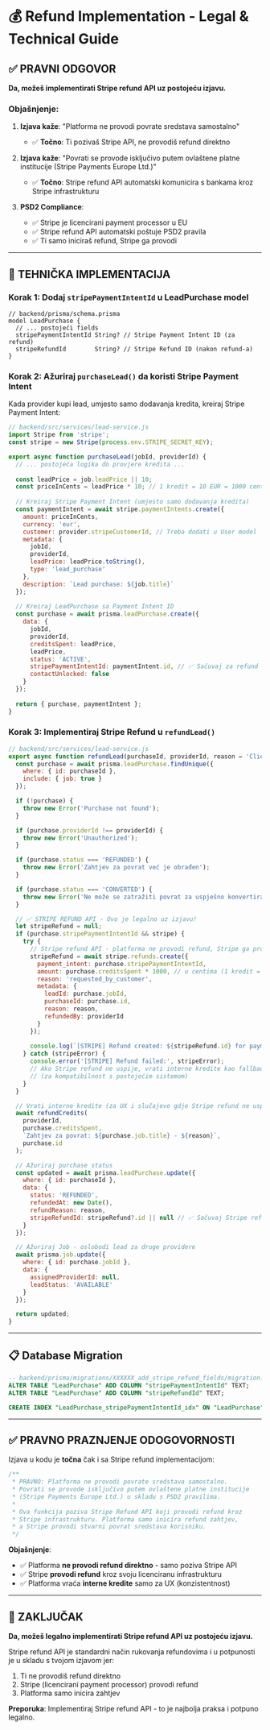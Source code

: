 # 💰 Refund Implementation - Legal & Technical Guide

## ✅ **PRAVNI ODGOVOR**

**Da, možeš implementirati Stripe refund API uz postojeću izjavu.**

### Objašnjenje:

1. **Izjava kaže**: "Platforma ne provodi povrate sredstava samostalno"
   - ✅ **Točno**: Ti pozivaš Stripe API, ne provodiš refund direktno

2. **Izjava kaže**: "Povrati se provode isključivo putem ovlaštene platne institucije (Stripe Payments Europe Ltd.)"
   - ✅ **Točno**: Stripe refund API automatski komunicira s bankama kroz Stripe infrastrukturu

3. **PSD2 Compliance**:
   - ✅ Stripe je licencirani payment processor u EU
   - ✅ Stripe refund API automatski poštuje PSD2 pravila
   - ✅ Ti samo iniciraš refund, Stripe ga provodi

---

## 🔧 **TEHNIČKA IMPLEMENTACIJA**

### **Korak 1: Dodaj `stripePaymentIntentId` u LeadPurchase model**

```prisma
// backend/prisma/schema.prisma
model LeadPurchase {
  // ... postojeći fields
  stripePaymentIntentId String? // Stripe Payment Intent ID (za refund)
  stripeRefundId        String? // Stripe Refund ID (nakon refund-a)
}
```

### **Korak 2: Ažuriraj `purchaseLead()` da koristi Stripe Payment Intent**

Kada provider kupi lead, umjesto samo dodavanja kredita, kreiraj Stripe Payment Intent:

```javascript
// backend/src/services/lead-service.js
import Stripe from 'stripe';
const stripe = new Stripe(process.env.STRIPE_SECRET_KEY);

export async function purchaseLead(jobId, providerId) {
  // ... postojeća logika do provjere kredita ...
  
  const leadPrice = job.leadPrice || 10;
  const priceInCents = leadPrice * 10; // 1 kredit = 10 EUR = 1000 cents
  
  // Kreiraj Stripe Payment Intent (umjesto samo dodavanja kredita)
  const paymentIntent = await stripe.paymentIntents.create({
    amount: priceInCents,
    currency: 'eur',
    customer: provider.stripeCustomerId, // Treba dodati u User model
    metadata: {
      jobId,
      providerId,
      leadPrice: leadPrice.toString(),
      type: 'lead_purchase'
    },
    description: `Lead purchase: ${job.title}`
  });
  
  // Kreiraj LeadPurchase sa Payment Intent ID
  const purchase = await prisma.leadPurchase.create({
    data: {
      jobId,
      providerId,
      creditsSpent: leadPrice,
      leadPrice,
      status: 'ACTIVE',
      stripePaymentIntentId: paymentIntent.id, // ✅ Sačuvaj za refund
      contactUnlocked: false
    }
  });
  
  return { purchase, paymentIntent };
}
```

### **Korak 3: Implementiraj Stripe Refund u `refundLead()`**

```javascript
// backend/src/services/lead-service.js
export async function refundLead(purchaseId, providerId, reason = 'Client unresponsive') {
  const purchase = await prisma.leadPurchase.findUnique({
    where: { id: purchaseId },
    include: { job: true }
  });

  if (!purchase) {
    throw new Error('Purchase not found');
  }

  if (purchase.providerId !== providerId) {
    throw new Error('Unauthorized');
  }

  if (purchase.status === 'REFUNDED') {
    throw new Error('Zahtjev za povrat već je obrađen');
  }

  if (purchase.status === 'CONVERTED') {
    throw new Error('Ne može se zatražiti povrat za uspješno konvertirani lead');
  }

  // ✅ STRIPE REFUND API - Ovo je legalno uz izjavu!
  let stripeRefund = null;
  if (purchase.stripePaymentIntentId && stripe) {
    try {
      // Stripe refund API - platforma ne provodi refund, Stripe ga provodi
      stripeRefund = await stripe.refunds.create({
        payment_intent: purchase.stripePaymentIntentId,
        amount: purchase.creditsSpent * 1000, // u centima (1 kredit = 10 EUR = 1000 cents)
        reason: 'requested_by_customer',
        metadata: {
          leadId: purchase.jobId,
          purchaseId: purchase.id,
          reason: reason,
          refundedBy: providerId
        }
      });
      
      console.log(`[STRIPE] Refund created: ${stripeRefund.id} for payment intent ${purchase.stripePaymentIntentId}`);
    } catch (stripeError) {
      console.error('[STRIPE] Refund failed:', stripeError);
      // Ako Stripe refund ne uspije, vrati interne kredite kao fallback
      // (za kompatibilnost s postojećim sistemom)
    }
  }

  // Vrati interne kredite (za UX i slučajeve gdje Stripe refund ne uspije)
  await refundCredits(
    providerId,
    purchase.creditsSpent,
    `Zahtjev za povrat: ${purchase.job.title} - ${reason}`,
    purchase.id
  );

  // Ažuriraj purchase status
  const updated = await prisma.leadPurchase.update({
    where: { id: purchaseId },
    data: {
      status: 'REFUNDED',
      refundedAt: new Date(),
      refundReason: reason,
      stripeRefundId: stripeRefund?.id || null // ✅ Sačuvaj Stripe refund ID
    }
  });

  // Ažuriraj Job - oslobodi lead za druge providere
  await prisma.job.update({
    where: { id: purchase.jobId },
    data: {
      assignedProviderId: null,
      leadStatus: 'AVAILABLE'
    }
  });

  return updated;
}
```

---

## 📋 **Database Migration**

```sql
-- backend/prisma/migrations/XXXXXX_add_stripe_refund_fields/migration.sql
ALTER TABLE "LeadPurchase" ADD COLUMN "stripePaymentIntentId" TEXT;
ALTER TABLE "LeadPurchase" ADD COLUMN "stripeRefundId" TEXT;

CREATE INDEX "LeadPurchase_stripePaymentIntentId_idx" ON "LeadPurchase"("stripePaymentIntentId");
```

---

## ✅ **PRAVNO PRAZNJENJE ODOGOVORNOSTI**

Izjava u kodu je **točna** čak i sa Stripe refund implementacijom:

```javascript
/**
 * PRAVNO: Platforma ne provodi povrate sredstava samostalno.
 * Povrati se provode isključivo putem ovlaštene platne institucije
 * (Stripe Payments Europe Ltd.) u skladu s PSD2 pravilima.
 * 
 * Ova funkcija poziva Stripe Refund API koji provodi refund kroz
 * Stripe infrastrukturu. Platforma samo inicira refund zahtjev,
 * a Stripe provodi stvarni povrat sredstava korisniku.
 */
```

**Objašnjenje**:
- ✅ Platforma **ne provodi refund direktno** - samo poziva Stripe API
- ✅ Stripe **provodi refund** kroz svoju licenciranu infrastrukturu
- ✅ Platforma vraća **interne kredite** samo za UX (konzistentnost)

---

## 🎯 **ZAKLJUČAK**

**Da, možeš legalno implementirati Stripe refund API uz postojeću izjavu.**

Stripe refund API je standardni način rukovanja refundovima i u potpunosti je u skladu s tvojom izjavom jer:
1. Ti ne provodiš refund direktno
2. Stripe (licencirani payment processor) provodi refund
3. Platforma samo inicira zahtjev

**Preporuka**: Implementiraj Stripe refund API - to je najbolja praksa i potpuno legalno.

